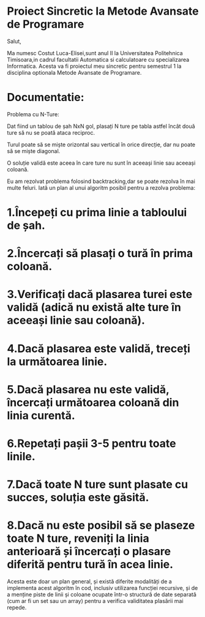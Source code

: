 # Proiect Sincretic la Metode Avansate de Programare

Salut,

Ma numesc Costut Luca-Elisei,sunt anul II la Universitatea Politehnica Timisoara,in cadrul facultatii Automatica si calculatoare cu specializarea
Informatica.
Acesta va fi proiectul meu sincretic pentru semestrul 1 la disciplina optionala Metode Avansate de Programare.



# Documentatie:


Problema cu N-Ture:

Dat fiind un tablou de șah NxN gol, plasați N ture pe tabla astfel încât două ture să nu se poată ataca reciproc.

Turul poate să se miște orizontal sau vertical în orice direcție, dar nu poate să se miște diagonal.

O soluție validă este aceea în care ture nu sunt în aceeași linie sau aceeași coloană.

Eu am rezolvat problema folosind backtracking,dar se poate rezolva în mai multe feluri.
Iată un plan al unui algoritm posibil pentru a rezolva problema:

# 1.Începeți cu prima linie a tabloului de șah.
# 2.Încercați să plasați o tură în prima coloană.
# 3.Verificați dacă plasarea turei este validă (adică nu există alte ture în aceeași linie sau coloană).
# 4.Dacă plasarea este validă, treceți la următoarea linie.
# 5.Dacă plasarea nu este validă, încercați următoarea coloană din linia curentă.
# 6.Repetați pașii 3-5 pentru toate linile.
# 7.Dacă toate N ture sunt plasate cu succes, soluția este găsită.
# 8.Dacă nu este posibil să se plaseze toate N ture, reveniți la linia anterioară și încercați o plasare diferită pentru tură în acea linie.
Acesta este doar un plan general, și există diferite modalități de a implementa acest algoritm în cod, inclusiv utilizarea funcției recursive, și de a menține piste de linii și coloane ocupate într-o structură de date separată (cum ar fi un set sau un array) pentru a verifica validitatea plasării mai repede.
